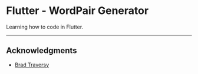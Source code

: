 # Flutter - WordPair Generator

Learning how to code in Flutter.

---

## Acknowledgments

- [Brad Traversy](https://www.youtube.com/watch?v=1gDhl4leEzA&t=656s)
